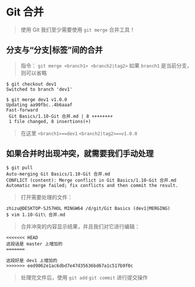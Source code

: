 # Git 合并
> 使用 Git 我们至少需要使用 `git merge` 合并工具！

## 分支与“分支|标签”间的合并
> 指令： `git merge <branch1> <branch2|tag2>`
> 如果 `branch1` 是当前分支，则可以省略

```shell
$ git checkout dev1
Switched to branch 'dev1'
```

```shell
$ git merge dev1 v1.0.0
Updating aa90fbc..4b6aaaf
Fast-forward
 Git Basics/1.10-Git 合并.md | 8 ++++++++
 1 file changed, 8 insertions(+)
```

> 在这里 `<branch1>==dev1` `<branch2|tag2>==v1.0.0`


## 如果合并时出现冲突，就需要我们手动处理

```shell
$ git pull
Auto-merging Git Basics/1.10-Git 合并.md
CONFLICT (content): Merge conflict in Git Basics/1.10-Git 合并.md
Automatic merge failed; fix conflicts and then commit the result.
```

> 打开需要处理的文件：

```shell
zhizu@DESKTOP-SJ57HOL MINGW64 /d/git/Git Basics (dev1|MERGING)
$ vim 1.10-Git\ 合并.md
```

> 合并冲突的内容显示结果，并且我们对它进行编辑：

```shell
<<<<<<< HEAD
这段话是 master 上增加的
=======

这段好是 dev1 上增加的
>>>>>>> eed9062e1ac6dbd7e47d35636bd67a1c517b9f0c
```

> 处理完文件后，使用 `git add` `git commit` 进行提交操作
